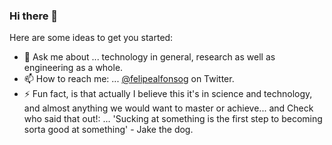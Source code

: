 ### Hi there 👋

<!--
**felipealfonsog/felipealfonsog** is a ✨ _special_ ✨ repository because its `README.md` (this file) appears on your GitHub profile.
-->
Here are some ideas to get you started:

- 💬 Ask me about ... technology in general, research as well as engineering as a whole.
- 📫 How to reach me: ... <a href="https://twitter.com/felipealfonsog" target="_blank">@felipealfonsog</a> on Twitter.
- ⚡ Fun fact, is that actually I believe this it's in science and technology, and almost anything we would want to master or achieve... and Check who said that out!: ... 'Sucking at something is the first step to becoming sorta good at something' - Jake the dog.
<!-- - 😄 Pronouns: ... -->



